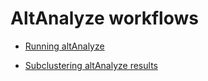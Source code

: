 

# AltAnalyze workflows

- [Running altAnalyze](altAnalyzeAnalysis/GeneralRun.md)

- [Subclustering altAnalyze results](altAnalyzeAnalysis/Subclustering.md)

